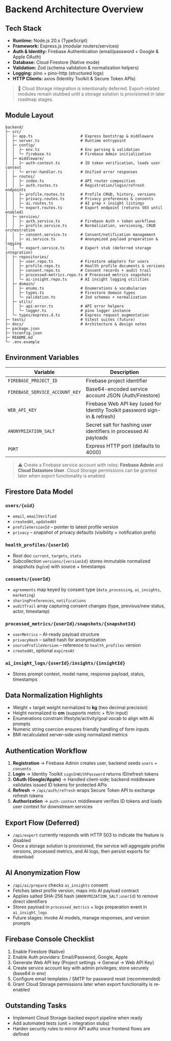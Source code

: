 # Backend Architecture Overview

## Tech Stack
- **Runtime:** Node.js 20.x (TypeScript)
- **Framework:** Express.js (modular routers/services)
- **Auth & Identity:** Firebase Authentication (email/password + Google & Apple OAuth)
- **Database:** Cloud Firestore (Native mode)
- **Validation:** Zod (schema validation & normalization helpers)
- **Logging:** pino + pino-http (structured logs)
- **HTTP Clients:** axios (Identity Toolkit & Secure Token APIs)

> 📌 Cloud Storage integration is intentionally deferred. Export-related modules remain stubbed until a storage solution is provisioned in later roadmap stages.

## Module Layout
```
backend/
├─ src/
│  ├─ app.ts                     # Express bootstrap & middleware
│  ├─ server.ts                  # Runtime entrypoint
│  ├─ config/
│  │  ├─ env.ts                  # Env parsing & validation
│  │  └─ firebase.ts             # Firebase Admin initialization
│  ├─ middleware/
│  │  ├─ auth-context.ts         # ID token verification, loads user context
│  │  └─ error-handler.ts        # Unified error responses
│  ├─ routes/
│  │  ├─ index.ts                # API router composition
│  │  ├─ auth.routes.ts          # Registration/login/refresh endpoints
│  │  ├─ profile.routes.ts       # Profile CRUD, history, versions
│  │  ├─ privacy.routes.ts       # Privacy preferences & consents
│  │  ├─ ai.routes.ts            # AI prep + insight listings
│  │  └─ export.routes.ts        # Export endpoint (returns 503 until enabled)
│  ├─ services/
│  │  ├─ auth.service.ts         # Firebase Auth + token workflows
│  │  ├─ profile.service.ts      # Normalization, versioning, CRUD orchestration
│  │  ├─ consent.service.ts      # Consent/notification management
│  │  ├─ ai.service.ts           # Anonymized payload preparation & logging
│  │  └─ export.service.ts       # Export stub (deferred storage integration)
│  ├─ repositories/
│  │  ├─ user.repo.ts            # Firestore adapters for users
│  │  ├─ profile.repo.ts         # Health profile documents & versions
│  │  ├─ consent.repo.ts         # Consent records + audit trail
│  │  ├─ processed-metrics.repo.ts # Processed metrics snapshots
│  │  └─ ai-insight.repo.ts      # AI insight logging utilities
│  ├─ domain/
│  │  ├─ enums.ts                # Enumerations & vocabularies
│  │  ├─ types.ts                # Firestore domain types
│  │  └─ validation.ts           # Zod schemas + normalization
│  ├─ utils/
│  │  ├─ api-error.ts            # API error helpers
│  │  └─ logger.ts               # pino logger instance
│  └─ types/express.d.ts         # Express request augmentation
├─ tests/                        # Vitest suites (future)
├─ docs/                         # Architecture & design notes
├─ package.json
├─ tsconfig.json
├─ README.md
└─ .env.example
```

## Environment Variables
| Variable | Description |
| --- | --- |
| `FIREBASE_PROJECT_ID` | Firebase project identifier |
| `FIREBASE_SERVICE_ACCOUNT_KEY` | Base64-encoded service account JSON (Auth/Firestore) |
| `WEB_API_KEY` | Firebase Web API key (used for Identity Toolkit password sign-in & refresh) |
| `ANONYMIZATION_SALT` | Secret salt for hashing user identifiers in processed AI payloads |
| `PORT` | Express HTTP port (defaults to 4000) |

> ⚠️ Create a Firebase service account with roles: **Firebase Admin** and **Cloud Datastore User**. Cloud Storage permissions can be granted later when export functionality is enabled.

## Firestore Data Model

### `users/{uid}`
- `email`, `emailVerified`
- `createdAt`, `updatedAt`
- `profileVersionId` – pointer to latest profile version
- `privacy` – snapshot of privacy defaults (visibility + notification prefs)

### `health_profiles/{userId}`
- Root doc `current`, `targets`, `stats`
- Subcollection `versions/{versionId}` stores immutable normalized snapshots (`kg`/`cm`) with source + timestamps

### `consents/{userId}`
- `agreements` map keyed by consent type (`data_processing`, `ai_insights`, `marketing`)
- `sharingPreferences`, `notifications`
- `auditTrail` array capturing consent changes (type, previous/new status, actor, timestamp)

### `processed_metrics/{userId}/snapshots/{snapshotId}`
- `userMetrics` – AI-ready payload structure
- `privacyHash` – salted hash for anonymization
- `sourceProfileVersion` – reference to `health_profiles` version
- `createdAt`, optional `expiresAt`

### `ai_insight_logs/{userId}/insights/{insightId}`
- Stores prompt context, model name, response payload, status, timestamps

## Data Normalization Highlights
- Weight + target weight normalized to **kg** (two decimal precision)
- Height normalized to **cm** (supports metric + ft/in input)
- Enumerations constrain lifestyle/activity/goal vocab to align with AI prompts
- Numeric string coercion ensures friendly handling of form inputs
- BMI recalculated server-side using normalized metrics

## Authentication Workflow
1. **Registration** → Firebase Admin creates user, backend seeds `users` + `consents`
2. **Login** → Identity Toolkit `signInWithPassword` returns ID/refresh tokens
3. **OAuth (Google/Apple)** → Handled client-side; backend middleware validates issued ID tokens for protected APIs
4. **Refresh** → `/api/auth/refresh` wraps Secure Token API to exchange refresh tokens
5. **Authorization** → `auth-context` middleware verifies ID tokens and loads user context for downstream services

## Export Flow (Deferred)
- `/api/export` currently responds with HTTP 503 to indicate the feature is disabled
- Once a storage solution is provisioned, the service will aggregate profile versions, processed metrics, and AI logs, then persist exports for download

## AI Anonymization Flow
- `/api/ai/prepare` checks `ai_insights` consent
- Fetches latest profile version, maps into AI payload contract
- Applies salted SHA-256 hash (`ANONYMIZATION_SALT:userId`) to remove direct identifiers
- Stores payload in `processed_metrics` + logs preparation event in `ai_insight_logs`
- Future stages: invoke AI models, manage responses, and version prompts

## Firebase Console Checklist
1. Enable Firestore (Native)
2. Enable Auth providers: Email/Password, Google, Apple
3. Generate Web API key (Project settings → General → Web API Key)
4. Create service account key with admin privileges; store securely (base64 in env)
5. Configure email templates / SMTP for password reset (recommended)
6. Grant Cloud Storage permissions later when export functionality is re-enabled

## Outstanding Tasks
- Implement Cloud Storage-backed export pipeline when ready
- Add automated tests (unit + integration stubs)
- Harden security rules to mirror API authz once frontend flows are defined
